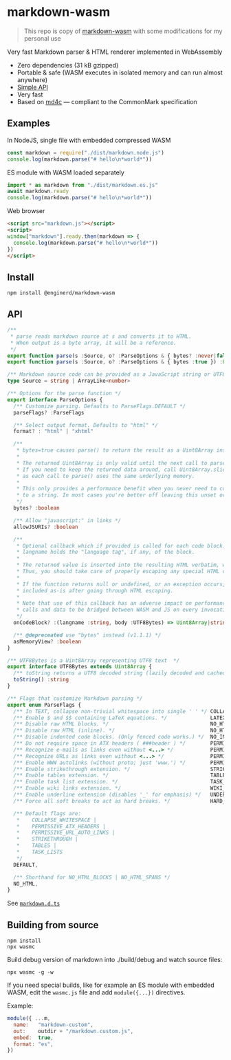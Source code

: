 # markdown-wasm

> This repo is copy of [markdown-wasm](https://github.com/rsms/markdown-wasm) with some modifications for my personal use

Very fast Markdown parser & HTML renderer implemented in WebAssembly

- Zero dependencies (31 kB gzipped)
- Portable & safe (WASM executes in isolated memory and can run almost anywhere)
- [Simple API](#api)
- Very fast
- Based on [md4c](http://github.com/mity/md4c) — compliant to the CommonMark specification


## Examples

In NodeJS, single file with embedded compressed WASM

```js
const markdown = require("./dist/markdown.node.js")
console.log(markdown.parse("# hello\n*world*"))
```

ES module with WASM loaded separately

```js
import * as markdown from "./dist/markdown.es.js"
await markdown.ready
console.log(markdown.parse("# hello\n*world*"))
```

Web browser

```html
<script src="markdown.js"></script>
<script>
window["markdown"].ready.then(markdown => {
  console.log(markdown.parse("# hello\n*world*"))
})
</script>
```

## Install

```
npm install @enginerd/markdown-wasm
```


## API

```ts
/**
 * parse reads markdown source at s and converts it to HTML.
 * When output is a byte array, it will be a reference.
 */
export function parse(s :Source, o? :ParseOptions & { bytes? :never|false }) :string
export function parse(s :Source, o? :ParseOptions & { bytes :true }) :Uint8Array

/** Markdown source code can be provided as a JavaScript string or UTF8 encoded data */
type Source = string | ArrayLike<number>

/** Options for the parse function */
export interface ParseOptions {
  /** Customize parsing. Defaults to ParseFlags.DEFAULT */
  parseFlags? :ParseFlags

  /** Select output format. Defaults to "html" */
  format? : "html" | "xhtml"

  /**
   * bytes=true causes parse() to return the result as a Uint8Array instead of a string.
   *
   * The returned Uint8Array is only valid until the next call to parse().
   * If you need to keep the returned data around, call Uint8Array.slice() to make a copy,
   * as each call to parse() uses the same underlying memory.
   *
   * This only provides a performance benefit when you never need to convert the output
   * to a string. In most cases you're better off leaving this unset or false.
   */
  bytes? :boolean

  /** Allow "javascript:" in links */
  allowJSURIs? :boolean

  /**
   * Optional callback which if provided is called for each code block.
   * langname holds the "language tag", if any, of the block.
   *
   * The returned value is inserted into the resulting HTML verbatim, without HTML escaping.
   * Thus, you should take care of properly escaping any special HTML characters.
   *
   * If the function returns null or undefined, or an exception occurs, the body will be
   * included as-is after going through HTML escaping.
   *
   * Note that use of this callback has an adverse impact on performance as it casues
   * calls and data to be bridged between WASM and JS on every invocation.
   */
  onCodeBlock? :(langname :string, body :UTF8Bytes) => Uint8Array|string|null|undefined

  /** @depreceated use "bytes" instead (v1.1.1) */
  asMemoryView? :boolean
}

/** UTF8Bytes is a Uint8Array representing UTF8 text  */
export interface UTF8Bytes extends Uint8Array {
  /** toString returns a UTF8 decoded string (lazily decoded and cached) */
  toString() :string
}

/** Flags that customize Markdown parsing */
export enum ParseFlags {
  /** In TEXT, collapse non-trivial whitespace into single ' ' */ COLLAPSE_WHITESPACE,
  /** Enable $ and $$ containing LaTeX equations. */              LATEX_MATH_SPANS,
  /** Disable raw HTML blocks. */                                 NO_HTML_BLOCKS,
  /** Disable raw HTML (inline). */                               NO_HTML_SPANS,
  /** Disable indented code blocks. (Only fenced code works.) */  NO_INDENTED_CODE_BLOCKS,
  /** Do not require space in ATX headers ( ###header ) */        PERMISSIVE_ATX_HEADERS,
  /** Recognize e-mails as links even without <...> */            PERMISSIVE_EMAIL_AUTO_LINKS,
  /** Recognize URLs as links even without <...> */               PERMISSIVE_URL_AUTO_LINKS,
  /** Enable WWW autolinks (without proto; just 'www.') */        PERMISSIVE_WWW_AUTOLINKS,
  /** Enable strikethrough extension. */                          STRIKETHROUGH,
  /** Enable tables extension. */                                 TABLES,
  /** Enable task list extension. */                              TASK_LISTS,
  /** Enable wiki links extension. */                             WIKI_LINKS,
  /** Enable underline extension (disables '_' for emphasis) */   UNDERLINE,
  /** Force all soft breaks to act as hard breaks. */             HARD_SOFT_BREAKS

  /** Default flags are:
   *    COLLAPSE_WHITESPACE |
   *    PERMISSIVE_ATX_HEADERS |
   *    PERMISSIVE_URL_AUTO_LINKS |
   *    STRIKETHROUGH |
   *    TABLES |
   *    TASK_LISTS
   */
  DEFAULT,

  /** Shorthand for NO_HTML_BLOCKS | NO_HTML_SPANS */
  NO_HTML,
}
```

See [`markdown.d.ts`](markdown.d.ts)


## Building from source

```
npm install
npx wasmc
```

Build debug version of markdown into ./build/debug and watch source files:

```
npx wasmc -g -w
```

If you need special builds, like for example an ES module with embedded WASM,
edit the `wasmc.js` file and add `module({...})` directives.

Example:

```js
module({ ...m,
  name:   "markdown-custom",
  out:    outdir + "/markdown.custom.js",
  embed:  true,
  format: "es",
})
```

